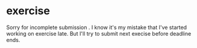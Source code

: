 # exercise
Sorry for incomplete submission . I know it's my mistake that I've started working on exercise late.
But I'll try to submit next execise before deadline ends.
